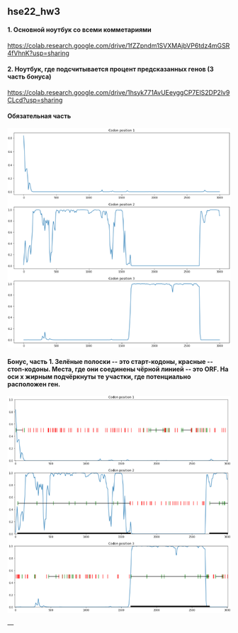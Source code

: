 ## hse22_hw3

#### 1. Основной ноутбук со всеми комметариями
https://colab.research.google.com/drive/1fZZpndm1SVXMAjbVP6tdz4mGSR4fVhnK?usp=sharing

#### 2. Ноутбук, где подсчитывается процент предсказанных генов (3 часть бонуса)
https://colab.research.google.com/drive/1hsyk771AvUEeyggCP7ElS2DP2lv9CLcd?usp=sharing


#### Обязательная часть

![](https://github.com/KirillMatirko/hse22_hw3/blob/main/pics/proba_mark.png)

#### Бонус, часть 1. Зелёные полоски -- это старт-кодоны, красные -- стоп-кодоны. Места, где они соединены чёрной линией -- это ORF. На оси x жирным подчёркнуты те участки, где потенциально расположен ген.

![](https://github.com/KirillMatirko/hse22_hw3/blob/main/pics/proba_mark_with_orfs.png)

&mdash;
